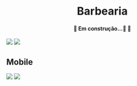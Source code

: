 <h1 align="center">Barbearia</h1>

<h4 align="center"> 
	🚧  Em construção...🚀  🚧
</h4>

<img src="https://user-images.githubusercontent.com/69200574/192762783-9e2e2143-3f08-4870-ad3a-2baaef61be87.PNG"/>
<img src="https://user-images.githubusercontent.com/69200574/192762914-d5831061-3a5b-4da8-9a9b-9fea10f8120e.PNG"/>

<h2> Mobile </h2>
<img src="https://user-images.githubusercontent.com/69200574/192764140-73d33390-ff59-4564-a14d-8a1a3134639b.png"/>
<img src="https://user-images.githubusercontent.com/69200574/192768224-2d8522c4-ed86-4088-b1ec-79073425fcb5.png"/>
